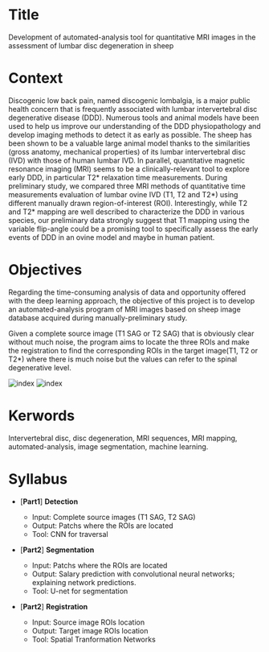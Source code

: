 # Title
Development of automated-analysis tool for quantitative MRI images in the assessment of lumbar disc degeneration in sheep

# Context
Discogenic low back pain, named discogenic lombalgia, is a major public health concern that is
frequently associated with lumbar intervertebral disc degenerative disease (DDD). Numerous tools
and animal models have been used to help us improve our understanding of the DDD physiopathology
and develop imaging methods to detect it as early as possible. The sheep has been shown to be a
valuable large animal model thanks to the similarities (gross anatomy, mechanical properties) of its
lumbar intervertebral disc (IVD) with those of human lumbar IVD. In parallel, quantitative magnetic
resonance imaging (MRI) seems to be a clinically-relevant tool to explore early DDD, in particular
T2* relaxation time measurements. During preliminary study, we compared three MRI methods of
quantitative time measurements evaluation of lumbar ovine IVD (T1, T2 and T2*) using different
manually drawn region-of-interest (ROI). Interestingly, while T2 and T2* mapping are well described
to characterize the DDD in various species, our preliminary data strongly suggest that T1 mapping
using the variable flip-angle could be a promising tool to specifically assess the early events of
DDD in an ovine model and maybe in human patient.

# Objectives
Regarding the time-consuming analysis of data and opportunity offered with the deep learning
approach, the objective of this project is to develop an automated-analysis program of MRI
images based on sheep image database acquired during manually-preliminary study. 

Given a complete source image (T1 SAG or T2 SAG) that is obviously clear without much noise, the program
aims to locate the three ROIs and make the registration to find the corresponding ROIs in the target image(T1, T2 or T2*) where there is much noise but the values can refer to the spinal degenerative level.

![index](https://github.com/chenqianben/Project-MRI-Segmentation/tree/master/images/src_tgt_images.PNG)
![index](https://github.com/chenqianben/Project-MRI-Segmentation/tree/master/images/three_ROIs.PNG)

# Kerwords
Intervertebral disc, disc degeneration, MRI sequences, MRI mapping, automated-analysis, image
segmentation, machine learning.

# Syllabus
- [__Part1__] __Detection__
  - Input: Complete source images (T1 SAG, T2 SAG)
  - Output: Patchs where the ROIs are located
  - Tool: CNN for traversal

- [__Part2__] __Segmentation__
  - Input: Patchs where the ROIs are located
  - Output: Salary prediction with convolutional neural networks; explaining network predictions.
  - Tool: U-net for segmentation
  
- [__Part2__] __Registration__
  - Input: Source image ROIs location 
  - Output: Target image ROIs location
  - Tool: Spatial Tranformation Networks

